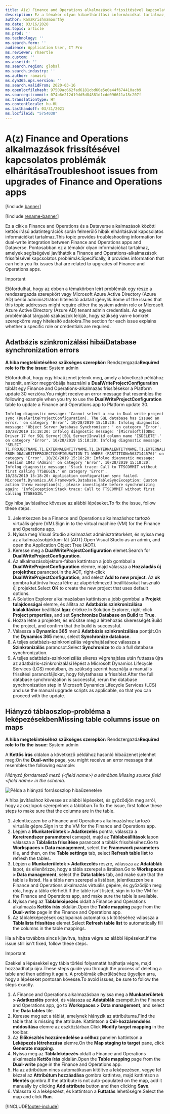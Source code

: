 ```yaml
---
title: A(z) Finance and Operations alkalmazások frissítésével kapcsolatos problémák elhárítása
description: Ez a témakör olyan hibaelhárítási információkat tartalmaz, amelyek segítségével javíthatók a Finance and Operations-alkalmazások frissítésével kapcsolatos problémák.
author: RamaKrishnamoorthy
ms.date: 03/16/2020
ms.topic: article
ms.prod: ''
ms.technology: ''
ms.search.form: ''
audience: Application User, IT Pro
ms.reviewer: rhaertle
ms.custom: ''
ms.assetid: ''
ms.search.region: global
ms.search.industry: ''
ms.author: ramasri
ms.dyn365.ops.version: ''
ms.search.validFrom: 2020-03-16
ms.openlocfilehash: 97509ac662fad6181cbd60e5e0a44f674410acb9
ms.sourcegitcommit: 074b6e212d19dd5d84881d1cdd096611a18c207f
ms.translationtype: HT
ms.contentlocale: hu-HU
ms.lasthandoff: 03/31/2021
ms.locfileid: "5754038"
---
```

# <a name="troubleshoot-issues-from-upgrades-of-finance-and-operations-apps"></a><span data-ttu-id="97765-103">A(z) Finance and Operations alkalmazások frissítésével kapcsolatos problémák elhárítása</span><span class="sxs-lookup"><span data-stu-id="97765-103">Troubleshoot issues from upgrades of Finance and Operations apps</span></span>

[!include [banner](../../includes/banner.md)]

[!include [rename-banner](~/includes/cc-data-platform-banner.md)]



<span data-ttu-id="97765-104">Ez a cikk a Finance and Operations és a Dataverse alkalmazások közötti kettős írású adatintegrációk során felmerülő hibák elhárításával kapcsolatos információkat tartalmaz.</span><span class="sxs-lookup"><span data-stu-id="97765-104">This topic provides troubleshooting information for dual-write integration between Finance and Operations apps and Dataverse.</span></span> <span data-ttu-id="97765-105">Pontosabban ez a témakör olyan információkat tartalmaz, amelyek segítségével javíthatók a Finance and Operations-alkalmazások frissítésével kapcsolatos problémák.</span><span class="sxs-lookup"><span data-stu-id="97765-105">Specifically, it provides information that can help you fix issues that are related to upgrades of Finance and Operations apps.</span></span>

> [!IMPORTANT]
> <span data-ttu-id="97765-106">Előfordulhat, hogy az ebben a témakörben leírt problémák egy része a rendszergazda szerepkört vagy Microsoft Azure Active Directory (Azure AD) bérlői adminisztrátori hitelesítő adatait igénylik.</span><span class="sxs-lookup"><span data-stu-id="97765-106">Some of the issues that this topic addresses might require either the system admin role or Microsoft Azure Active Directory (Azure AD) tenant admin credentials.</span></span> <span data-ttu-id="97765-107">Az egyes problémákat tárgyaló szakaszok leírják, hogy szükség van-e konkrét szerepkörre vagy hitelesítő adatokra.</span><span class="sxs-lookup"><span data-stu-id="97765-107">The section for each issue explains whether a specific role or credentials are required.</span></span>

## <a name="database-synchronization-errors"></a><span data-ttu-id="97765-108">Adatbázis szinkronizálási hibái</span><span class="sxs-lookup"><span data-stu-id="97765-108">Database synchronization errors</span></span>

<span data-ttu-id="97765-109">**A hiba megtekintéséhez szükséges szerepkör:** Rendszergazda</span><span class="sxs-lookup"><span data-stu-id="97765-109">**Required role to fix the issue:** System admin</span></span>

<span data-ttu-id="97765-110">Előfordulhat, hogy egy hibaüzenet jelenik meg, amely a következő példához hasonlít, amikor megpróbálja használni a **DualWriteProjectConfiguration** táblát egy Finance and Operations-alkalmazás frissítésekor a Platform update 30 verzióra.</span><span class="sxs-lookup"><span data-stu-id="97765-110">You might receive an error message that resembles the following example when you try to use the **DualWriteProjectConfiguration** table to update a Finance and Operations app to Platform update 30.</span></span>

```console
Infolog diagnostic message: 'Cannot select a row in Dual write project sync (DualWriteProjectConfiguration). The SQL database has issued an error.' on category 'Error'. 10/28/2019 15:18:20: Infolog diagnostic message: 'Object Server Database Synchronizer: ' on category 'Error'. 10/28/2019 15:18:20: Infolog diagnostic message: '[Microsoft][ODBC Driver 17 for SQL Server][SQL Server]Invalid column name 'ISDELETE'.' on category 'Error'. 10/28/2019 15:18:20: Infolog diagnostic message: 'SELECT T1.PROJECTNAME,T1.EXTERNALENTITYNAME,T1.INTERNALENTITYNAME,T1.EXTERNALENVIRONMENTURL,T1.STATUS,T1.ENABLEBATCHLOOKUP,T1.PARTITIONMAP,T1.QUERYFILTEREXPRESSION,T1.INTEGRATIONKEY,T1.ISDELETE,T1.ISDEBUGMODE,T1.RECVERSION,T1.PARTITION,T1.RECID FROM DUALWRITEPROJECTCONFIGURATION T1 WHERE (PARTITION=5637144576)' on category 'Error'. 10/28/2019 15:18:20: Infolog diagnostic message: 'session 1043 (Admin)' on category 'Error'. 10/28/2019 15:18:20: Infolog diagnostic message: 'Stack trace: Call to TTSCOMMIT without first calling TTSBEGIN.' on category 'Error'.
10/28/2019 15:18:20: Application configuration sync failed.
Microsoft.Dynamics.AX.Framework.Database.TableSyncException: Custom action threw exception(s), please investigate before synchronizing again: 'InfoException:Stack trace: Call to TTSCOMMIT without first calling TTSBEGIN."
```

<span data-ttu-id="97765-111">Egy hiba javításához kövesse az alábbi lépéseket.</span><span class="sxs-lookup"><span data-stu-id="97765-111">To fix the issue, follow these steps.</span></span>

1. <span data-ttu-id="97765-112">Jelentkezzen be a Finance and Operations alkalmazáshoz tartozó virtuális gépre (VM).</span><span class="sxs-lookup"><span data-stu-id="97765-112">Sign in to the virtual machine (VM) for the Finance and Operations app.</span></span>
2. <span data-ttu-id="97765-113">Nyissa meg Visual Studio alkalmazást adminisztrátorként, és nyissa meg az alkalmazásobjektum-fát (AOT).</span><span class="sxs-lookup"><span data-stu-id="97765-113">Open Visual Studio as an admin, and open the Application Object Tree (AOT).</span></span>
3. <span data-ttu-id="97765-114">Keresse meg a **DualWriteProjectConfiguration** elemet.</span><span class="sxs-lookup"><span data-stu-id="97765-114">Search for **DualWriteProjectConfiguration**.</span></span>
4. <span data-ttu-id="97765-115">Az alkalmazásobjektum-fában kattintson a jobb gombbal a **DualWriteProjectConfiguration** elemre, majd válassza a **Hozzáadás új projekthez** parancsot.</span><span class="sxs-lookup"><span data-stu-id="97765-115">In the AOT, right-click **DualWriteProjectConfiguration**, and select **Add to new project**.</span></span> <span data-ttu-id="97765-116">Az **ok** gombra kattintva hozza létre az alapértelmezett beállításokat használó új projektet.</span><span class="sxs-lookup"><span data-stu-id="97765-116">Select **OK** to create the new project that uses default options.</span></span>
5. <span data-ttu-id="97765-117">A Solution Explorer alkalmazásban kattintson a jobb gombbal a **Projekt tulajdonságai** elemre, és állítsa az **Adatbázis szinkronizálása kialakításkor** beállítást **Igaz** értékre.</span><span class="sxs-lookup"><span data-stu-id="97765-117">In Solution Explorer, right-click **Project properties**, and set **Synchronize Database on Build** to **True**.</span></span>
6. <span data-ttu-id="97765-118">Hozza létre a projektet, és erősítse meg a létrehozás sikerességét.</span><span class="sxs-lookup"><span data-stu-id="97765-118">Build the project, and confirm that the build is successful.</span></span>
7. <span data-ttu-id="97765-119">Válassza a **Dynamics 365** menü **Adatbázis szinkronizálása** pontját.</span><span class="sxs-lookup"><span data-stu-id="97765-119">On the **Dynamics 365** menu, select **Synchronize database**.</span></span>
8. <span data-ttu-id="97765-120">A teljes adatbázis-szinkronizálás végrehajtásához válassza a **Szinkronizálás** parancsot.</span><span class="sxs-lookup"><span data-stu-id="97765-120">Select **Synchronize** to do a full database synchronization.</span></span>
9. <span data-ttu-id="97765-121">A teljes adatbázis-szinkronizálás sikeres végrehajtása után futtassa újra az adatbázis-szinkronizálási lépést a Microsoft Dynamics Lifecycle Services (LCS) modulban, és szükség szerint használja a manuális frissítési parancsfájlokat, hogy folytathassa a frissítést.</span><span class="sxs-lookup"><span data-stu-id="97765-121">After the full database synchronization is successful, rerun the database synchronization step in Microsoft Dynamics Lifecycle Services (LCS) and use the manual upgrade scripts as applicable, so that you can proceed with the update.</span></span>

## <a name="missing-table-columns-issue-on-maps"></a><span data-ttu-id="97765-122">Hiányzó táblaoszlop-probléma a leképezésekben</span><span class="sxs-lookup"><span data-stu-id="97765-122">Missing table columns issue on maps</span></span>

<span data-ttu-id="97765-123">**A hiba megtekintéséhez szükséges szerepkör:** Rendszergazda</span><span class="sxs-lookup"><span data-stu-id="97765-123">**Required role to fix the issue:** System admin</span></span>

<span data-ttu-id="97765-124">A **Kettős írás** oldalon a következő példához hasonló hibaüzenet jelenhet meg:</span><span class="sxs-lookup"><span data-stu-id="97765-124">On the **Dual-write** page, you might receive an error message that resembles the following example:</span></span>

<span data-ttu-id="97765-125">*Hiányzó forrásmező mező (\<field name\>) a sémában.*</span><span class="sxs-lookup"><span data-stu-id="97765-125">*Missing source field \<field name\> in the schema.*</span></span>

![Példa a hiányzó forrásoszlop hibaüzenetére](media/error_missing_field.png)

<span data-ttu-id="97765-127">A hiba javításához kövesse az alábbi lépéseket, és győződjön meg arról, hogy az oszlopok szerepelnek a táblában.</span><span class="sxs-lookup"><span data-stu-id="97765-127">To fix the issue, first follow these steps to make sure that the columns are in the table.</span></span>

1. <span data-ttu-id="97765-128">Jelentkezzen be a Finance and Operations alkalmazáshoz tartozó virtuális gépre.</span><span class="sxs-lookup"><span data-stu-id="97765-128">Sign in to the VM for the Finance and Operations app.</span></span>
2. <span data-ttu-id="97765-129">Lépjen a **Munkaterületek \> Adatkezelés** pontra, válassza a **Keretrendszer paraméterei** csmepét, majd az **Táblabeállítások** lapon válassza a **Táblalista frissítése** parancsot a táblák frissítéséhez.</span><span class="sxs-lookup"><span data-stu-id="97765-129">Go to **Workspaces \> Data management**, select the **Framework parameters** tile, and then, on the **Table settings** tab, select **Refresh table list** to refresh the tables.</span></span>
3. <span data-ttu-id="97765-130">Lépjen a **Munkaterületek \> Adatkezelés** részre, válassza az **Adatáblák** lapot, és ellenőrizze, hogy a tábla szerepel a listában.</span><span class="sxs-lookup"><span data-stu-id="97765-130">Go to **Workspaces \> Data management**, select the **Data tables** tab, and make sure that the table is listed.</span></span> <span data-ttu-id="97765-131">Ha a tábla nem szerepel a listában, jelentkezzen be a Finance and Operations alkalmazás virtuális gépére, és győződjön meg róla, hogy a tábla elérhető.</span><span class="sxs-lookup"><span data-stu-id="97765-131">If the table isn't listed, sign in to the VM for the Finance and Operations app, and make sure the table is available.</span></span>
4. <span data-ttu-id="97765-132">Nyissa meg az **Táblaleképezés** oldalt a Finance and Operations alkalmazás **Kettős írás** oldalán.</span><span class="sxs-lookup"><span data-stu-id="97765-132">Open the **Table mapping** page from the **Dual-write** page in the Finance and Operations app.</span></span>
5. <span data-ttu-id="97765-133">Az táblaleképezések oszlopainak automatikus kitöltéséhez válassza a **Táblalista frissítése** elemet.</span><span class="sxs-lookup"><span data-stu-id="97765-133">Select **Refresh table list** to automatically fill the columns in the table mappings.</span></span>

<span data-ttu-id="97765-134">Ha a hiba továbbra sincs kijavítva, hajtsa végre az alábbi lépéseket.</span><span class="sxs-lookup"><span data-stu-id="97765-134">If the issue still isn't fixed, follow these steps.</span></span>

> [!IMPORTANT]
> <span data-ttu-id="97765-135">Ezekkel a lépésekkel egy tábla törlési folyamatát hajthatja végre, majd hozzáadhatja újra.</span><span class="sxs-lookup"><span data-stu-id="97765-135">These steps guide you through the process of deleting a table and then adding it again.</span></span> <span data-ttu-id="97765-136">A problémák elkerüléséhez ügyeljen arra, hogy a lépéseket pontosan kövesse.</span><span class="sxs-lookup"><span data-stu-id="97765-136">To avoid issues, be sure to follow the steps exactly.</span></span>

1. <span data-ttu-id="97765-137">A Finance and Operations alkalmazásban nyissa meg a **Munkaterületek \> Adatkezelés** pontot, és válassza az **Adatáblák** csempét.</span><span class="sxs-lookup"><span data-stu-id="97765-137">In the Finance and Operations app, go to **Workspaces \> Data management**, and select the **Data tables** tile.</span></span>
2. <span data-ttu-id="97765-138">Keresse meg azt a táblát, amelynek hiányzik az attribútuma.</span><span class="sxs-lookup"><span data-stu-id="97765-138">Find the table that is missing the attribute.</span></span> <span data-ttu-id="97765-139">Kattintson a **Cél-hozzárendelés módosítása** elemre az eszköztárban.</span><span class="sxs-lookup"><span data-stu-id="97765-139">Click **Modify target mapping** in the toolbar.</span></span>
3. <span data-ttu-id="97765-140">Az **Előkészítés hozzárendelése a célhoz** panelen kattintson a **Leképezés létrehozása** elemre.</span><span class="sxs-lookup"><span data-stu-id="97765-140">On the **Map staging to target** pane, click **Generate mapping**.</span></span>
4. <span data-ttu-id="97765-141">Nyissa meg az **Táblaleképezés** oldalt a Finance and Operations alkalmazás **Kettős írás** oldalán.</span><span class="sxs-lookup"><span data-stu-id="97765-141">Open the **Table mapping** page from the **Dual-write** page in the Finance and Operations app.</span></span>
5. <span data-ttu-id="97765-142">Ha az attribútum nincs automatikusan kitöltve a leképezésen, vegye fel kézzel az **Attribútum hozzáadása** gombra kattintva, majd kattintson a **Mentés** gombra.</span><span class="sxs-lookup"><span data-stu-id="97765-142">If the attribute is not auto-populated on the map, add it manually by clicking **Add attribute** button and then clicking **Save**.</span></span> 
6. <span data-ttu-id="97765-143">Válassza ki a leképezést, és kattintson a **Futtatás** lehetőségre.</span><span class="sxs-lookup"><span data-stu-id="97765-143">Select the map and click **Run**.</span></span>


[!INCLUDE[footer-include](../../../../includes/footer-banner.md)]